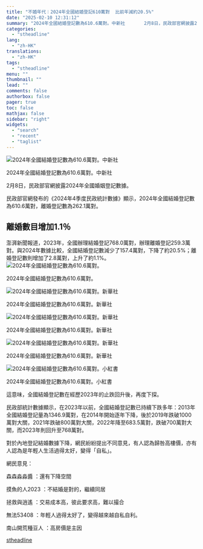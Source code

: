 ```yaml
---
title: "不婚年代︱2024年全國結婚登記610萬對  比前年減約20.5%"
date: "2025-02-10 12:31:12"
summary: "2024年全國結婚登記數為610.6萬對。中新社       2月8日，民政部官網披露202..."
categories:
  - "stheadline"
lang:
  - "zh-HK"
translations:
  - "zh-HK"
tags:
  - "stheadline"
menu: ""
thumbnail: ""
lead: ""
comments: false
authorbox: false
pager: true
toc: false
mathjax: false
sidebar: "right"
widgets:
  - "search"
  - "recent"
  - "taglist"
---
```


![2024年全國結婚登記數為610.6萬對。中新社](https://image.stheadline.com/f/680p0/0x0/100/none/d43cd43f2f8cad62bfe94bcfa3c71dd2/stheadline/inewsmedia/20250210/_2025021012273145204.jpg)

2024年全國結婚登記數為610.6萬對。中新社




2月8日，民政部官網披露2024年全國婚姻登記數據。  

  

民政部官網發布的《2024年4季度民政統計數據》顯示，2024年全國結婚登記數為610.6萬對，離婚登記數為262.1萬對。

離婚數目增加1.1％
----------

澎湃新聞報道，2023年，全國辦理結婚登記768.0萬對，辦理離婚登記259.3萬對。與2024年數據比較，全國結婚登記數減少了157.4萬對，下降了約20.5%；離婚登記數則增加了2.8萬對，上升了約1.1%。
 ![2024年全國結婚登記數為610.6萬對。](https://image.hkhl.hk/f/1024p0/0x0/100/none/9263dcb7a7ee26704877fd28ea39f492/2024-08/IMG_7636.jpeg)


2024年全國結婚登記數為610.6萬對。



 ![2024年全國結婚登記數為610.6萬對。新華社](https://image.hkhl.hk/f/1024p0/0x0/100/none/b1b47c26837d702b68ee17e5f3321f8a/2024-08/XI_04131ffdf74ddd0b2207254e2f989c4e.jpg)


2024年全國結婚登記數為610.6萬對。新華社



 ![2024年全國結婚登記數為610.6萬對。新華社](https://image.hkhl.hk/f/1024p0/0x0/100/none/e3312d5cd45b16fc1cb639d127fbe2c2/2024-08/xI_FOHKTROPH.JPG)


2024年全國結婚登記數為610.6萬對。新華社



 ![2024年全國結婚登記數為610.6萬對。新華社](https://image.hkhl.hk/f/1024p0/0x0/100/none/de18d5020a20ca508e9d2854aec97c34/2024-08/xIV_JFIJFEOGH.JPG)


2024年全國結婚登記數為610.6萬對。新華社



 ![2024年全國結婚登記數為610.6萬對。小紅書](https://image.hkhl.hk/f/1024p0/0x0/100/none/a14e74270c31e23eeea5ca8357e3cdbd/2024-08/_1_____9.jpg)


2024年全國結婚登記數為610.6萬對。小紅書




這意味，全國結婚登記數在經歷2023年的止跌回升後，再度下探。  

  

民政部統計數據顯示，在2023年以前，全國結婚登記數已持續下跌多年：2013年全國結婚登記量為1346.9萬對，在2014年開始逐年下降，後於2019年跌破1000萬對大關，2021年跌破800萬對大關，2022年降至683.5萬對，跌破700萬對大關，而2023年則回升至768萬對。  

  

對於內地登記結婚數據下降，網民紛紛提出不同意見，有人認為歸咎高樓價，亦有人認為是年輕人生活過得太好，變得「自私」。  

  

網民意見：  

森森淼淼醬 ：還有下降空間  

摸魚的人2023 ：不結婚是對的，繼續同居  

拯救與逍遙 ：交易成本高，彼此要求高，難以撮合  

無法53408 ：年輕人過得太好了，變得越來越自私自利。  

南山開荒種豆人 ：高房價是主因

[stheadline](https://std.stheadline.com/realtime/article/2051849/即時-中國-不婚年代︱2024年全國結婚登記610萬對-比前年減約20-5)
